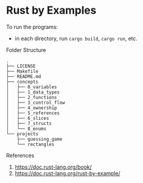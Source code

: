 # Rust by Examples

To run the programs:
- in each directory, run `cargo build`, `cargo run`, etc.

Folder Structure

```
.
├── LICENSE
├── Makefile
├── README.md
├── concepts
│   ├── 0_variables
│   ├── 1_data_types
│   ├── 2_functions
│   ├── 3_control_flow
│   ├── 4_ownership
│   ├── 5_references
│   ├── 6_slices
│   ├── 7_structs
│   └── 8_enums
└── projects
    ├── guessing_game
    └── rectangles
```

References
1. https://doc.rust-lang.org/book/
2. https://doc.rust-lang.org/rust-by-example/
